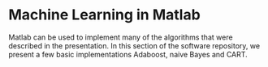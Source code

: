 # Machine Learning in Matlab 

Matlab can be used to implement many of the algorithms that were described in the presentation. In this section of the software repository, we present a few basic implementations Adaboost, naive Bayes and CART. 

